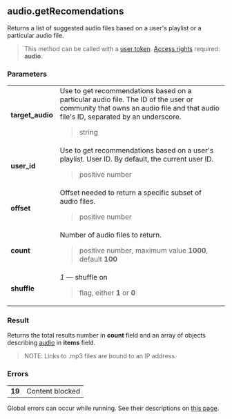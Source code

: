 ## audio.getRecomendations

Returns a list of suggested audio files based on a user's playlist or a particular audio file.

> This method can be called with a [user token](https://vk.com/dev/access_token). [Access rights](https://vk.com/dev/permissions) required: **audio**.

### Parameters

<table>
  <tr>
    <td>
      <b>target_audio</b>
    </td>
    <td>
      Use to get recommendations based on a particular audio file. The ID of the user or community that owns an audio file and that audio file's ID, separated by an underscore.
      <blockquote>
        string
      </blockquote>
    </td>
  </tr>
  <tr>
    <td>
      <b>user_id</b>
    </td>
    <td>
      Use to get recommendations based on a user's playlist. User ID. By default, the current user ID.
      <blockquote>
        positive number
      </blockquote>
    </td>
  </tr>
  <tr>
    <td>
      <b>offset</b>
    </td>
    <td>
      Offset needed to return a specific subset of audio files.
      <blockquote>
        positive number
      </blockquote>
    </td>
  </tr>
  <tr>
    <td>
      <b>count</b>
    </td>
    <td>
      Number of audio files to return.
      <blockquote>
        positive number, maximum value <b>1000</b>, default <b>100</b>
      </blockquote>
    </td>
  </tr>
  <tr>
    <td>
      <b>shuffle</b>
    </td>
    <td>
      <i>1</i> — shuffle on
      <blockquote>
        flag, either <b>1</b> or <b>0</b>
      </blockquote>
    </td>
  </tr>
</table>

### Result

Returns the total results number in **count** field and an array of objects describing [audio](https://vk.com/dev/objects/audio) in <b>items</b> field.

> NOTE: Links to .mp3 files are bound to an IP address.

### Errors

<table>
  <tr>
    <td>
      <b>19</b>
    </td>
    <td>
      Content blocked
    </td>
  </tr>
</table>

Global errors can occur while running. See their descriptions on [this page](https://vk.com/dev/errors).
